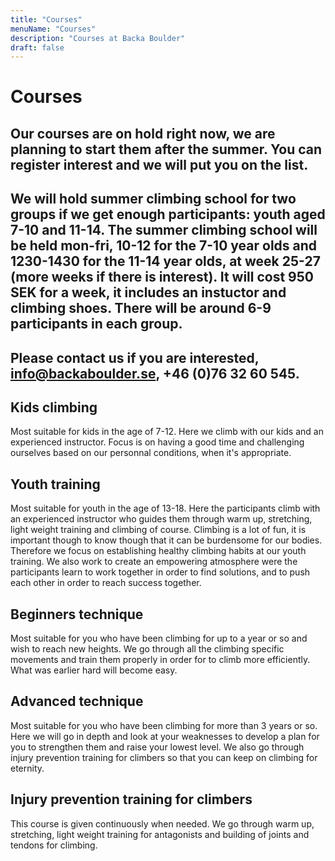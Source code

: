 ```yaml
---
title: "Courses"
menuName: "Courses"
description: "Courses at Backa Boulder"
draft: false
---
```


# Courses

## Our courses are on hold right now, we are planning to start them after the summer. You can register interest and we will put you on the list. 
## We will hold summer climbing school for two groups if we get enough participants: youth aged 7-10 and 11-14. The summer climbing school will be held mon-fri, 10-12 for the 7-10 year olds and 1230-1430 for the 11-14 year olds, at week 25-27 (more weeks if there is interest). It will cost 950 SEK for a week, it includes an instuctor and climbing shoes. There will be around 6-9 participants in each group. 
## Please contact us if you are interested, info@backaboulder.se, +46 (0)76 32 60 545.

## Kids climbing

Most suitable for kids in the age of 7-12. Here we climb with our kids and an experienced instructor. Focus is on having a good time and challenging ourselves based on our personnal conditions, when it's appropriate.

## Youth training

Most suitable for youth in the age of 13-18. Here the participants climb with an experienced instructor who guides them through warm up, stretching, light weight training and climbing of course. Climbing is a lot of fun, it is important though to know though that it can be burdensome for our bodies. Therefore we focus on establishing healthy climbing habits at our youth training. We also work to create an empowering atmosphere were the participants learn to work together in order to find solutions, and to push each other in order to reach success together.   

## Beginners technique

Most suitable for you who have been climbing for up to a year or so and wish to reach new heights. We go through all the climbing specific movements and train them properly in order for to climb more efficiently. What was earlier hard will become easy.

## Advanced technique

Most suitable for you who have been climbing for more than 3 years or so. Here we will go in depth and look at your weaknesses to develop a plan for you to strengthen them and raise your lowest level. We also go through injury prevention  training for climbers so that you can keep on climbing for eternity.

## Injury prevention training for climbers

This course is given continuously when needed. We go through warm up, stretching, light weight training for antagonists and building of joints and tendons for climbing.
